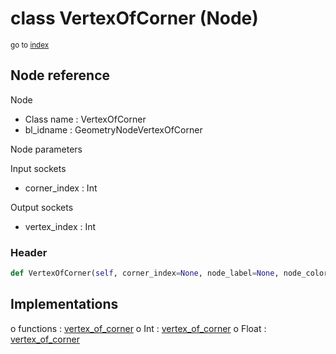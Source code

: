 # class VertexOfCorner (Node)

<sub>go to [index](/docs/index.md)</sub>

## Node reference

Node
 - Class name : VertexOfCorner
 - bl_idname : GeometryNodeVertexOfCorner

Node parameters

Input sockets
 - corner_index : Int

Output sockets
 - vertex_index : Int

### Header

``` python
def VertexOfCorner(self, corner_index=None, node_label=None, node_color=None):
```

## Implementations

o functions : [vertex_of_corner](/docs/GeoNodes_classes/vertex_of_corner.md)
o Int : [vertex_of_corner](/docs/GeoNodes_classes/Int.md#vertex_of_corner) 
o Float : [vertex_of_corner](/docs/GeoNodes_classes/Float.md#vertex_of_corner) 

